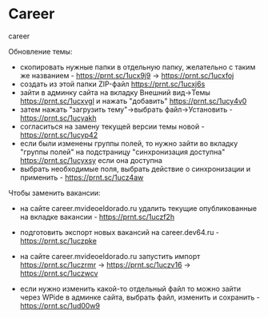 # Career
career

Обновление темы:
- скопировать нужные папки в отдельную папку, желательно с таким же названием - https://prnt.sc/1ucx9j9 -> https://prnt.sc/1ucxfoj
- создать из этой папки ZIP-файл https://prnt.sc/1ucxj6s
- зайти в админку сайта на вкладку Внешний вид->Темы https://prnt.sc/1ucxvgl и нажать "добавить" https://prnt.sc/1ucy4v0
- затем нажать "загрузить тему"->выбрать файл->Установить - https://prnt.sc/1ucyakh
- согласиться на замену текущей версии темы новой - https://prnt.sc/1ucyp42
- если были изменены группы полей, то нужно зайти во вкладку "группы полей" на подстраницу "синхронизация доступна" https://prnt.sc/1ucyxsy если она доступна
- выбрать необходимые поля, выбрать действие о синхронизации и применить - https://prnt.sc/1ucz4aw

Чтобы заменить вакансии:
- на сайте career.mvideoeldorado.ru удалить текущие опубликованные на вкладке вакансии - https://prnt.sc/1uczf2h
- подготовить экспорт новых вакансий на career.dev64.ru - https://prnt.sc/1uczpke
- на сайте career.mvideoeldorado.ru запустить импорт https://prnt.sc/1uczrmr -> https://prnt.sc/1uczv16 -> https://prnt.sc/1uczwcv

- если нужно изменить какой-то отдельный файл то можно зайти через WPide в админке сайта, выбрать файл, изменить и сохранить - https://prnt.sc/1ud00w9